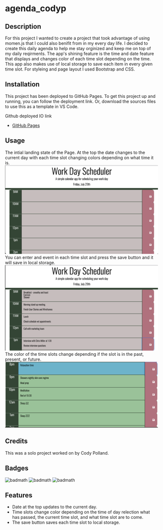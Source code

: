 # agenda_codyp

## Description

For this project I wanted to create a project that took advantage of using momen.js that I could also benifit from in my every day life. I decided to create this daily agenda to help me stay orginized and keep me on top of my daily reqirments. The app's shining feature is the time and date feature that displays and changes color of each time slot depending on the time. This app also makes use of local storage to save each item in every given time slot. For styleing and page layout I used Bootstrap and CSS. 

## Installation
This project has been deployed to GitHub Pages. To get this project up and running, you can follow the deployment link. Or, download the sources files to use this as a template in VS Code. 

Github deployed IO link
- [GitHub Pages](https://cpolland.github.io/agenda_codyp/)



## Usage
The intial landing state of the Page. At the top the date changes to the current day with each time slot changing colors depending on what time it is. 
![](assets/images/landing-page.png)
You can enter and event in each time slot and press the save button and it will save in local storage.
![](assets/images/written-items.png)
The color of the time slots change depending if the slot is in the past, present, or future. 
![](assets/images/Color-Change.png)






## Credits

This was a solo project worked on by Cody Polland.



## Badges

![badmath](https://img.shields.io/badge/Made%20for-VSCode-1f425f.svg)
![badmath](https://badges.aleen42.com/src/javascript.svg)
![badmath](https://badgen.net/badge/Made%20with/Moment.js/:red?)

## Features
- Date at the top updates to the current day.
- Time slots change color depending on the time of day relection what has passed, the current time slot, and what time slot are to come. 
- The save button saves each time slot to local storage. 
